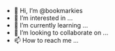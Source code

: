 - 👋 Hi, I’m @bookmarkies
- 👀 I’m interested in ...
- 🌱 I’m currently learning ...
- 💞️ I’m looking to collaborate on ...
- 📫 How to reach me ...

<!---
bookmarkies/bookmarkies is a ✨ special ✨ repository because its `README.md` (this file) appears on your GitHub profile.
You can click the Preview link to take a look at your changes.
--->
